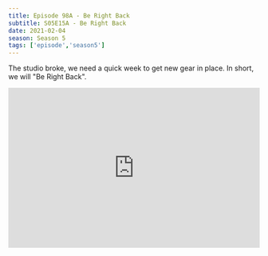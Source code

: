 ```yaml
---
title: Episode 98A - Be Right Back
subtitle: S05E15A - Be Right Back
date: 2021-02-04
season: Season 5
tags: ['episode','season5']
---
```


The studio broke, we need a quick week to get new gear in place.  In short, we will "Be Right Back".

<iframe src="https://cast.rocks/player/27557/Supernatural-Be-Right-Back.mp3?episodeTitle=Episode%2098%20-%20Be%20Right%20Back&podcastTitle=Couple%20of%20Idjits&episodeDate=February%204th%2C%202021&imageURL=https%3A%2F%2Fcast.rocks%2Fhosting%2F27557%2Ffeeds%2FCAURZ.jpg" style="border: none; min-height: 265px; max-height: 320px; max-width: 558px; min-width: 270px; width: 100%; height: 100%;" scrollbars="no"></iframe>

